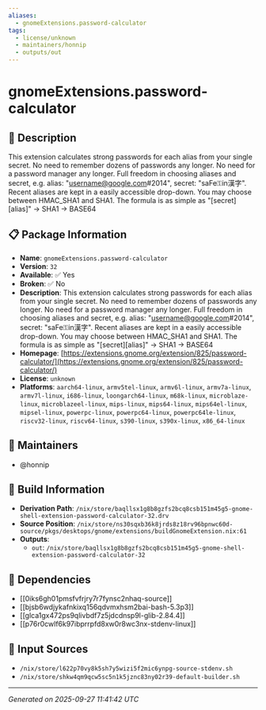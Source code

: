 ```yaml
---
aliases:
  - gnomeExtensions.password-calculator
tags:
  - license/unknown
  - maintainers/honnip
  - outputs/out
---
```


# gnomeExtensions.password-calculator

## 📝 Description

This extension calculates strong passwords for each alias from your single secret. No need to remember dozens of passwords any longer. No need for a password manager any longer. Full freedom in choosing aliases and secret, e.g. alias: "username@google.com#2014", secret: "saFe⚿in漢字". Recent aliases are kept in a easily accessible drop-down. You may choose between HMAC_SHA1 and SHA1. The formula is as simple as "[secret][alias]" → SHA1 → BASE64 

## 📋 Package Information

- **Name**: `gnomeExtensions.password-calculator`
- **Version**: `32`
- **Available**: ✅ Yes
- **Broken**: ✅ No
- **Description**: This extension calculates strong passwords for each alias from your single secret. No need to remember dozens of passwords any longer. No need for a password manager any longer. Full freedom in choosing aliases and secret, e.g. alias: "username@google.com#2014", secret: "saFe⚿in漢字". Recent aliases are kept in a easily accessible drop-down. You may choose between HMAC_SHA1 and SHA1. The formula is as simple as "[secret][alias]" → SHA1 → BASE64 
- **Homepage**: [https://extensions.gnome.org/extension/825/password-calculator/](https://extensions.gnome.org/extension/825/password-calculator/)
- **License**: `unknown`
- **Platforms**: `aarch64-linux`, `armv5tel-linux`, `armv6l-linux`, `armv7a-linux`, `armv7l-linux`, `i686-linux`, `loongarch64-linux`, `m68k-linux`, `microblaze-linux`, `microblazeel-linux`, `mips-linux`, `mips64-linux`, `mips64el-linux`, `mipsel-linux`, `powerpc-linux`, `powerpc64-linux`, `powerpc64le-linux`, `riscv32-linux`, `riscv64-linux`, `s390-linux`, `s390x-linux`, `x86_64-linux`
## 👥 Maintainers

- @honnip


## 🔧 Build Information

- **Derivation Path**: `/nix/store/baqllsx1g8b8gzfs2bcq8csb151m45g5-gnome-shell-extension-password-calculator-32.drv`
- **Source Position**: `/nix/store/ns30sqxb36k8jrds8z18rv96bpnwc60d-source/pkgs/desktops/gnome/extensions/buildGnomeExtension.nix:61`
- **Outputs**:
  - `out`:  `/nix/store/baqllsx1g8b8gzfs2bcq8csb151m45g5-gnome-shell-extension-password-calculator-32`

## 🔗 Dependencies

- [[0iks6gh01pmsfvfrjry7r7fynsc2nhaq-source]]
- [[bjsb6wdjykafnkixq156qdvmxhsm2bai-bash-5.3p3]]
- [[glca1gx472ps9qlivbdf7z5jdcdnsp9l-glib-2.84.4]]
- [[p76r0cwlf6k97ibprrpfd8xw0r8wc3nx-stdenv-linux]]

## 📁 Input Sources

- `/nix/store/l622p70vy8k5sh7y5wizi5f2mic6ynpg-source-stdenv.sh`
- `/nix/store/shkw4qm9qcw5sc5n1k5jznc83ny02r39-default-builder.sh`

---
*Generated on 2025-09-27 11:41:42 UTC*
